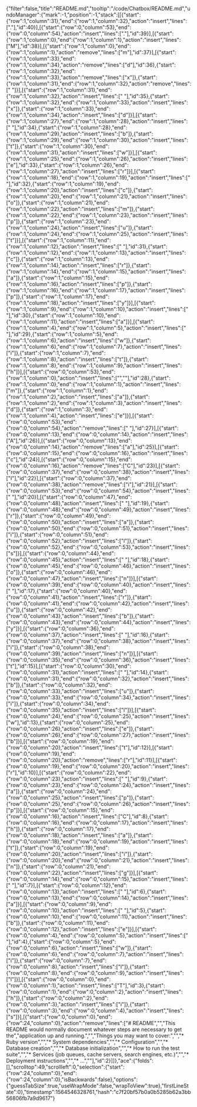 {"filter":false,"title":"README.md","tooltip":"/code/Chatbox/README.md","undoManager":{"mark":-1,"position":-1,"stack":[[{"start":{"row":1,"column":31},"end":{"row":1,"column":32},"action":"insert","lines":["."],"id":40}],[{"start":{"row":0,"column":53},"end":{"row":0,"column":54},"action":"insert","lines":["."],"id":39}],[{"start":{"row":1,"column":0},"end":{"row":1,"column":1},"action":"insert","lines":["M"],"id":38}],[{"start":{"row":1,"column":0},"end":{"row":1,"column":1},"action":"remove","lines":["m"],"id":37}],[{"start":{"row":1,"column":33},"end":{"row":1,"column":34},"action":"remove","lines":["d"],"id":36},{"start":{"row":1,"column":32},"end":{"row":1,"column":33},"action":"remove","lines":["x"]},{"start":{"row":1,"column":31},"end":{"row":1,"column":32},"action":"remove","lines":[" "]}],[{"start":{"row":1,"column":31},"end":{"row":1,"column":32},"action":"insert","lines":[" "],"id":35},{"start":{"row":1,"column":32},"end":{"row":1,"column":33},"action":"insert","lines":["x"]},{"start":{"row":1,"column":33},"end":{"row":1,"column":34},"action":"insert","lines":["d"]}],[{"start":{"row":1,"column":27},"end":{"row":1,"column":28},"action":"insert","lines":[" "],"id":34},{"start":{"row":1,"column":28},"end":{"row":1,"column":29},"action":"insert","lines":["b"]},{"start":{"row":1,"column":29},"end":{"row":1,"column":30},"action":"insert","lines":["t"]},{"start":{"row":1,"column":30},"end":{"row":1,"column":31},"action":"insert","lines":["w"]}],[{"start":{"row":1,"column":25},"end":{"row":1,"column":26},"action":"insert","lines":["e"],"id":33},{"start":{"row":1,"column":26},"end":{"row":1,"column":27},"action":"insert","lines":["r"]}],[{"start":{"row":1,"column":18},"end":{"row":1,"column":19},"action":"insert","lines":[" "],"id":32},{"start":{"row":1,"column":19},"end":{"row":1,"column":20},"action":"insert","lines":["c"]},{"start":{"row":1,"column":20},"end":{"row":1,"column":21},"action":"insert","lines":["o"]},{"start":{"row":1,"column":21},"end":{"row":1,"column":22},"action":"insert","lines":["m"]},{"start":{"row":1,"column":22},"end":{"row":1,"column":23},"action":"insert","lines":["p"]},{"start":{"row":1,"column":23},"end":{"row":1,"column":24},"action":"insert","lines":["u"]},{"start":{"row":1,"column":24},"end":{"row":1,"column":25},"action":"insert","lines":["t"]}],[{"start":{"row":1,"column":11},"end":{"row":1,"column":12},"action":"insert","lines":[" "],"id":31},{"start":{"row":1,"column":12},"end":{"row":1,"column":13},"action":"insert","lines":["c"]},{"start":{"row":1,"column":13},"end":{"row":1,"column":14},"action":"insert","lines":["r"]},{"start":{"row":1,"column":14},"end":{"row":1,"column":15},"action":"insert","lines":["a"]},{"start":{"row":1,"column":15},"end":{"row":1,"column":16},"action":"insert","lines":["p"]},{"start":{"row":1,"column":16},"end":{"row":1,"column":17},"action":"insert","lines":["p"]},{"start":{"row":1,"column":17},"end":{"row":1,"column":18},"action":"insert","lines":["y"]}],[{"start":{"row":1,"column":9},"end":{"row":1,"column":10},"action":"insert","lines":[" "],"id":30},{"start":{"row":1,"column":10},"end":{"row":1,"column":11},"action":"insert","lines":["a"]}],[{"start":{"row":1,"column":4},"end":{"row":1,"column":5},"action":"insert","lines":[" "],"id":29},{"start":{"row":1,"column":5},"end":{"row":1,"column":6},"action":"insert","lines":["w"]},{"start":{"row":1,"column":6},"end":{"row":1,"column":7},"action":"insert","lines":["i"]},{"start":{"row":1,"column":7},"end":{"row":1,"column":8},"action":"insert","lines":["t"]},{"start":{"row":1,"column":8},"end":{"row":1,"column":9},"action":"insert","lines":["h"]}],[{"start":{"row":0,"column":53},"end":{"row":1,"column":0},"action":"insert","lines":["",""],"id":28},{"start":{"row":1,"column":0},"end":{"row":1,"column":1},"action":"insert","lines":["m"]},{"start":{"row":1,"column":1},"end":{"row":1,"column":2},"action":"insert","lines":["a"]},{"start":{"row":1,"column":2},"end":{"row":1,"column":3},"action":"insert","lines":["d"]},{"start":{"row":1,"column":3},"end":{"row":1,"column":4},"action":"insert","lines":["e"]}],[{"start":{"row":0,"column":53},"end":{"row":0,"column":54},"action":"remove","lines":[" "],"id":27}],[{"start":{"row":0,"column":13},"end":{"row":0,"column":14},"action":"insert","lines":["A"],"id":26}],[{"start":{"row":0,"column":13},"end":{"row":0,"column":14},"action":"remove","lines":["a"],"id":25}],[{"start":{"row":0,"column":15},"end":{"row":0,"column":16},"action":"insert","lines":["c"],"id":24}],[{"start":{"row":0,"column":15},"end":{"row":0,"column":16},"action":"remove","lines":["C"],"id":23}],[{"start":{"row":0,"column":37},"end":{"row":0,"column":38},"action":"insert","lines":["I"],"id":22}],[{"start":{"row":0,"column":37},"end":{"row":0,"column":38},"action":"remove","lines":["i"],"id":21}],[{"start":{"row":0,"column":53},"end":{"row":0,"column":54},"action":"insert","lines":[" "],"id":20}],[{"start":{"row":0,"column":47},"end":{"row":0,"column":48},"action":"insert","lines":[" "],"id":19},{"start":{"row":0,"column":48},"end":{"row":0,"column":49},"action":"insert","lines":["r"]},{"start":{"row":0,"column":49},"end":{"row":0,"column":50},"action":"insert","lines":["a"]},{"start":{"row":0,"column":50},"end":{"row":0,"column":51},"action":"insert","lines":["i"]},{"start":{"row":0,"column":51},"end":{"row":0,"column":52},"action":"insert","lines":["l"]},{"start":{"row":0,"column":52},"end":{"row":0,"column":53},"action":"insert","lines":["s"]}],[{"start":{"row":0,"column":44},"end":{"row":0,"column":45},"action":"insert","lines":[" "],"id":18},{"start":{"row":0,"column":45},"end":{"row":0,"column":46},"action":"insert","lines":["o"]},{"start":{"row":0,"column":46},"end":{"row":0,"column":47},"action":"insert","lines":["n"]}],[{"start":{"row":0,"column":39},"end":{"row":0,"column":40},"action":"insert","lines":[" "],"id":17},{"start":{"row":0,"column":40},"end":{"row":0,"column":41},"action":"insert","lines":["r"]},{"start":{"row":0,"column":41},"end":{"row":0,"column":42},"action":"insert","lines":["u"]},{"start":{"row":0,"column":42},"end":{"row":0,"column":43},"action":"insert","lines":["b"]},{"start":{"row":0,"column":43},"end":{"row":0,"column":44},"action":"insert","lines":["y"]}],[{"start":{"row":0,"column":36},"end":{"row":0,"column":37},"action":"insert","lines":[" "],"id":16},{"start":{"row":0,"column":37},"end":{"row":0,"column":38},"action":"insert","lines":["i"]},{"start":{"row":0,"column":38},"end":{"row":0,"column":39},"action":"insert","lines":["n"]}],[{"start":{"row":0,"column":35},"end":{"row":0,"column":36},"action":"insert","lines":["t"],"id":15}],[{"start":{"row":0,"column":30},"end":{"row":0,"column":31},"action":"insert","lines":[" "],"id":14},{"start":{"row":0,"column":31},"end":{"row":0,"column":32},"action":"insert","lines":["b"]},{"start":{"row":0,"column":32},"end":{"row":0,"column":33},"action":"insert","lines":["u"]},{"start":{"row":0,"column":33},"end":{"row":0,"column":34},"action":"insert","lines":["i"]},{"start":{"row":0,"column":34},"end":{"row":0,"column":35},"action":"insert","lines":["l"]}],[{"start":{"row":0,"column":24},"end":{"row":0,"column":25},"action":"insert","lines":["w"],"id":13},{"start":{"row":0,"column":25},"end":{"row":0,"column":26},"action":"insert","lines":["e"]},{"start":{"row":0,"column":26},"end":{"row":0,"column":27},"action":"insert","lines":["b"]}],[{"start":{"row":0,"column":19},"end":{"row":0,"column":20},"action":"insert","lines":["t"],"id":12}],[{"start":{"row":0,"column":19},"end":{"row":0,"column":20},"action":"remove","lines":["r"],"id":11}],[{"start":{"row":0,"column":19},"end":{"row":0,"column":20},"action":"insert","lines":["r"],"id":10}],[{"start":{"row":0,"column":22},"end":{"row":0,"column":23},"action":"insert","lines":[" "],"id":9},{"start":{"row":0,"column":23},"end":{"row":0,"column":24},"action":"insert","lines":["a"]},{"start":{"row":0,"column":24},"end":{"row":0,"column":25},"action":"insert","lines":["p"]},{"start":{"row":0,"column":25},"end":{"row":0,"column":26},"action":"insert","lines":["p"]}],[{"start":{"row":0,"column":15},"end":{"row":0,"column":16},"action":"insert","lines":["C"],"id":8},{"start":{"row":0,"column":16},"end":{"row":0,"column":17},"action":"insert","lines":["h"]},{"start":{"row":0,"column":17},"end":{"row":0,"column":18},"action":"insert","lines":["a"]},{"start":{"row":0,"column":18},"end":{"row":0,"column":19},"action":"insert","lines":["t"]},{"start":{"row":0,"column":19},"end":{"row":0,"column":20},"action":"insert","lines":["i"]},{"start":{"row":0,"column":20},"end":{"row":0,"column":21},"action":"insert","lines":["n"]},{"start":{"row":0,"column":21},"end":{"row":0,"column":22},"action":"insert","lines":["g"]}],[{"start":{"row":0,"column":14},"end":{"row":0,"column":15},"action":"insert","lines":[" "],"id":7}],[{"start":{"row":0,"column":12},"end":{"row":0,"column":13},"action":"insert","lines":[" "],"id":6},{"start":{"row":0,"column":13},"end":{"row":0,"column":14},"action":"insert","lines":["a"]}],[{"start":{"row":0,"column":9},"end":{"row":0,"column":10},"action":"insert","lines":[" "],"id":5},{"start":{"row":0,"column":10},"end":{"row":0,"column":11},"action":"insert","lines":["b"]},{"start":{"row":0,"column":11},"end":{"row":0,"column":12},"action":"insert","lines":["e"]}],[{"start":{"row":0,"column":4},"end":{"row":0,"column":5},"action":"insert","lines":[" "],"id":4},{"start":{"row":0,"column":5},"end":{"row":0,"column":6},"action":"insert","lines":["w"]},{"start":{"row":0,"column":6},"end":{"row":0,"column":7},"action":"insert","lines":["i"]},{"start":{"row":0,"column":7},"end":{"row":0,"column":8},"action":"insert","lines":["l"]},{"start":{"row":0,"column":8},"end":{"row":0,"column":9},"action":"insert","lines":["l"]}],[{"start":{"row":0,"column":0},"end":{"row":0,"column":1},"action":"insert","lines":["T"],"id":3},{"start":{"row":0,"column":1},"end":{"row":0,"column":2},"action":"insert","lines":["h"]},{"start":{"row":0,"column":2},"end":{"row":0,"column":3},"action":"insert","lines":["i"]},{"start":{"row":0,"column":3},"end":{"row":0,"column":4},"action":"insert","lines":["s"]}],[{"start":{"row":0,"column":0},"end":{"row":24,"column":0},"action":"remove","lines":["# README","","This README would normally document whatever steps are necessary to get the","application up and running.","","Things you may want to cover:","","* Ruby version","","* System dependencies","","* Configuration","","* Database creation","","* Database initialization","","* How to run the test suite","","* Services (job queues, cache servers, search engines, etc.)","","* Deployment instructions","","* ...",""],"id":2}]]},"ace":{"folds":[],"scrolltop":49,"scrollleft":0,"selection":{"start":{"row":24,"column":0},"end":{"row":24,"column":0},"isBackwards":false},"options":{"guessTabSize":true,"useWrapMode":false,"wrapToView":true},"firstLineState":0},"timestamp":1564546328761,"hash":"c7f20bf57b0a0b5285b62a3bb56806fb7a9d9617"}